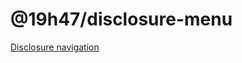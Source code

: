 # @19h47/disclosure-menu

[Disclosure navigation](https://www.w3.org/TR/wai-aria-practices-1.1/examples/disclosure/disclosure-navigation.html)
